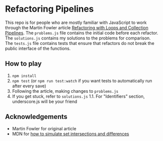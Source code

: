# Refactoring Pipelines

This repo is for people who are mostly familiar with JavaScript to work through the Martin Fowler article [Refactoring with Loops and Collection Pipelines](https://martinfowler.com/articles/refactoring-pipelines.html). The `problems.js` file contains the initial code before each refactor. The `solutions.js` contains my solutions to the problems for comparison. The `tests.js` file contains tests that ensure that refactors do not break the public interface of the functions.

## How to play
1. `npm install`
1. `npm test` (or `npm run test:watch` if you want tests to automatically run after every save)
1. Following the article, making changes to `problems.js`
1. If you get stuck, refer to `solutions.js`
1.1. For "Identifiers" section, underscore.js will be your friend

## Acknowledgements
* Martin Fowler for original article
* MDN for [how to simulate set intersections and differences](https://developer.mozilla.org/en-US/docs/Web/JavaScript/Reference/Global_Objects/Set#Iterating_Sets)
